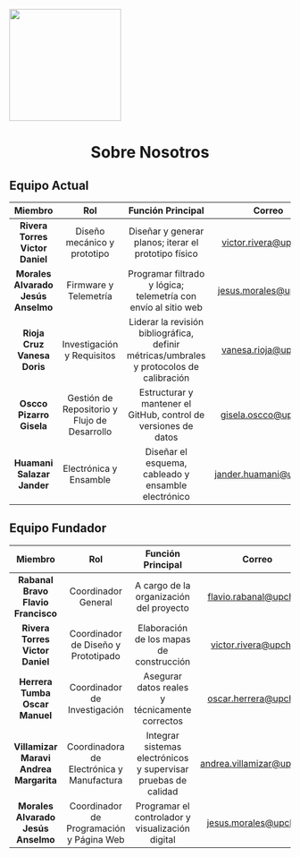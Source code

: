 <p align="left">
  <img src="https://github.com/user-attachments/assets/2cae9b13-d1de-4a5a-a827-643818c98091" width="200">
  <h1 align="center">Sobre Nosotros</h1>
</p>

## Equipo Actual

| Miembro | Rol | Función Principal | Correo |
| :------------: | :------------: | :------------: | :------------: |
| **Rivera Torres Victor Daniel** | Diseño mecánico y prototipo | Diseñar y generar planos; iterar el prototipo físico | victor.rivera@upch.pe |
| **Morales Alvarado Jesús Anselmo** | Firmware y Telemetría | Programar filtrado y lógica; telemetría con envío al sitio web | jesus.morales@upch.pe |
| **Rioja Cruz Vanesa Doris** | Investigación y Requisitos | Liderar la revisión bibliográfica, definir métricas/umbrales y protocolos de calibración | vanesa.rioja@upch.pe |
| **Oscco Pizarro Gisela** | Gestión de Repositorio y Flujo de Desarrollo | Estructurar y mantener el GitHub, control de versiones de datos | gisela.oscco@upch.pe |
| **Huamani Salazar Jander** | Electrónica y Ensamble | Diseñar el esquema, cableado y ensamble electrónico | jander.huamani@upch.pe |

## Equipo Fundador

| Miembro | Rol | Función Principal | Correo |
| :------------: | :------------: | :------------: | :------------: |
| **Rabanal Bravo Flavio Francisco** | Coordinador General | A cargo de la organización del proyecto | flavio.rabanal@upch.pe |
| **Rivera Torres Victor Daniel** | Coordinador de Diseño y Prototipado | Elaboración de los mapas de construcción | victor.rivera@upch.pe |
| **Herrera Tumba Oscar Manuel** | Coordinador de Investigación | Asegurar datos reales y técnicamente correctos | oscar.herrera@upch.pe |
| **Villamizar Maravi Andrea Margarita** | Coordinadora de Electrónica y Manufactura | Integrar sistemas electrónicos y supervisar pruebas de calidad| andrea.villamizar@upch.pe |
| **Morales Alvarado Jesús Anselmo** | Coordinador de Programación y Página Web | Programar el controlador y visualización digital | jesus.morales@upch.pe |



